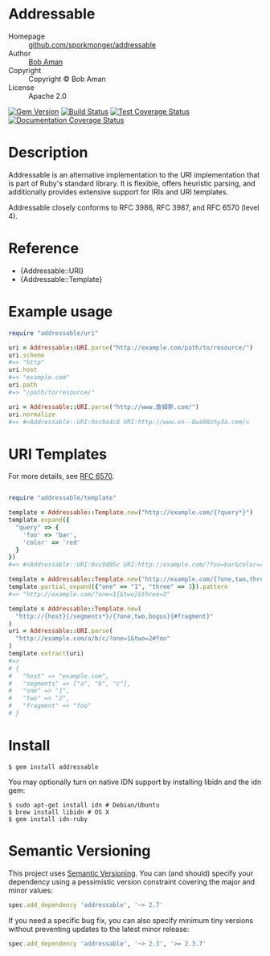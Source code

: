 # Addressable

<dl>
  <dt>Homepage</dt><dd><a href="https://github.com/sporkmonger/addressable">github.com/sporkmonger/addressable</a></dd>
  <dt>Author</dt><dd><a href="mailto:bob@sporkmonger.com">Bob Aman</a></dd>
  <dt>Copyright</dt><dd>Copyright © Bob Aman</dd>
  <dt>License</dt><dd>Apache 2.0</dd>
</dl>

[![Gem Version](http://img.shields.io/gem/dt/addressable.svg)][gem]
[![Build Status](https://secure.travis-ci.org/sporkmonger/addressable.svg?branch=master)][travis]
[![Test Coverage Status](https://img.shields.io/coveralls/sporkmonger/addressable.svg)][coveralls]
[![Documentation Coverage Status](http://inch-ci.org/github/sporkmonger/addressable.svg?branch=master)][inch]

[gem]: https://rubygems.org/gems/addressable
[travis]: http://travis-ci.org/sporkmonger/addressable
[coveralls]: https://coveralls.io/r/sporkmonger/addressable
[inch]: http://inch-ci.org/github/sporkmonger/addressable

# Description

Addressable is an alternative implementation to the URI implementation
that is part of Ruby's standard library. It is flexible, offers heuristic
parsing, and additionally provides extensive support for IRIs and URI templates.

Addressable closely conforms to RFC 3986, RFC 3987, and RFC 6570 (level 4).

# Reference

- {Addressable::URI}
- {Addressable::Template}

# Example usage

```ruby
require "addressable/uri"

uri = Addressable::URI.parse("http://example.com/path/to/resource/")
uri.scheme
#=> "http"
uri.host
#=> "example.com"
uri.path
#=> "/path/to/resource/"

uri = Addressable::URI.parse("http://www.詹姆斯.com/")
uri.normalize
#=> #<Addressable::URI:0xc9a4c8 URI:http://www.xn--8ws00zhy3a.com/>
```


# URI Templates

For more details, see [RFC 6570](https://www.rfc-editor.org/rfc/rfc6570.txt).


```ruby

require "addressable/template"

template = Addressable::Template.new("http://example.com/{?query*}")
template.expand({
  "query" => {
    'foo' => 'bar',
    'color' => 'red'
  }
})
#=> #<Addressable::URI:0xc9d95c URI:http://example.com/?foo=bar&color=red>

template = Addressable::Template.new("http://example.com/{?one,two,three}")
template.partial_expand({"one" => "1", "three" => 3}).pattern
#=> "http://example.com/?one=1{&two}&three=3"

template = Addressable::Template.new(
  "http://{host}{/segments*}/{?one,two,bogus}{#fragment}"
)
uri = Addressable::URI.parse(
  "http://example.com/a/b/c/?one=1&two=2#foo"
)
template.extract(uri)
#=>
# {
#   "host" => "example.com",
#   "segments" => ["a", "b", "c"],
#   "one" => "1",
#   "two" => "2",
#   "fragment" => "foo"
# }
```

# Install

```console
$ gem install addressable
```

You may optionally turn on native IDN support by installing libidn and the
idn gem:

```console
$ sudo apt-get install idn # Debian/Ubuntu
$ brew install libidn # OS X
$ gem install idn-ruby
```

# Semantic Versioning

This project uses [Semantic Versioning](https://semver.org/). You can (and should) specify your
dependency using a pessimistic version constraint covering the major and minor
values:

```ruby
spec.add_dependency 'addressable', '~> 2.7'
```

If you need a specific bug fix, you can also specify minimum tiny versions
without preventing updates to the latest minor release:

```ruby
spec.add_dependency 'addressable', '~> 2.3', '>= 2.3.7'
```
